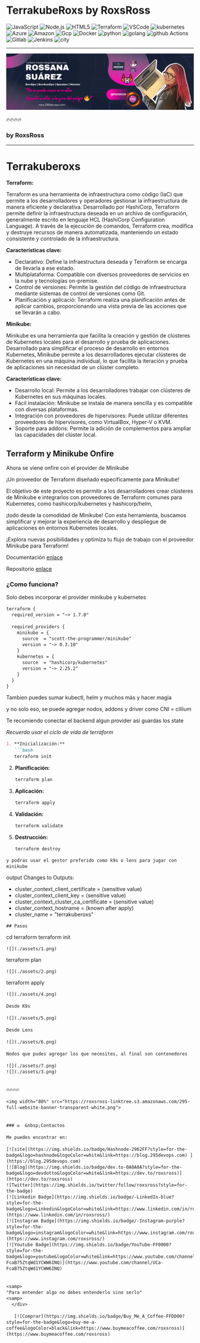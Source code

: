# TerrakubeRoxs by RoxsRoss
![JavaScript](https://img.shields.io/badge/-JavaScript-F7DF1E?style=for-the-badge&logo=JavaScript&logoColor=black)
![Node.js](https://img.shields.io/badge/-Node.js-339933?style=for-the-badge&logo=node.js&logoColor=white)
![HTML5](https://img.shields.io/badge/-HTML5-E34F26?style=for-the-badge&logo=html5&logoColor=white)
![Terraform](https://img.shields.io/badge/terraform-7B42BC?logo=terraform&logoColor=white&style=for-the-badge)
![VSCode](https://img.shields.io/badge/Visual_Studio_Code-0078D4?style=for-the-badge&logo=visual%20studio%20code&logoColor=white)
![kubernetes](https://img.shields.io/badge/kubernetes-326CE5?logo=kubernetes&logoColor=white&style=for-the-badge)
![Azure](https://img.shields.io/badge/azure-0078D4?logo=microsoft-azure&logoColor=white&style=for-the-badge)
![Amazon](https://img.shields.io/badge/Amazon_AWS-232F3E?style=for-the-badge&logo=amazon-aws&logoColor=white)
![Gcp](https://img.shields.io/badge/Google_Cloud-4285F4?style=for-the-badge&logo=google-cloud&logoColor=white)
![Docker](https://img.shields.io/badge/docker-2496ED?logo=docker&logoColor=white&style=for-the-badge)
![python](https://img.shields.io/badge/python-3776AB?logo=python&logoColor=white&style=for-the-badge)
![golang](https://img.shields.io/badge/Go-00ADD8?style=for-the-badge&logo=go&logoColor=white)
![github Actions](https://img.shields.io/badge/GitHub_Actions-2088FF?style=for-the-badge&logo=github-actions&logoColor=white)
![Gitlab](https://img.shields.io/badge/GitLab-330F63?style=for-the-badge&logo=gitlab&logoColor=white)
![Jenkins](	https://img.shields.io/badge/Jenkins-D24939?style=for-the-badge&logo=Jenkins&logoColor=white)
![city](https://img.shields.io/badge/TeamCity-000000?style=for-the-badge&logo=TeamCity&logoColor=white)

---
![](https://github.com/roxsross/roxsross/blob/main/images/roxsross-banner-1.png)

🔥🔥🔥🔥

### by RoxsRoss
---
# Terrakuberoxs

**Terraform:**

Terraform es una herramienta de infraestructura como código (IaC) que permite a los desarrolladores y operadores gestionar la infraestructura de manera eficiente y declarativa. Desarrollado por HashiCorp, Terraform permite definir la infraestructura deseada en un archivo de configuración, generalmente escrito en lenguaje HCL (HashiCorp Configuration Language). A través de la ejecución de comandos, Terraform crea, modifica y destruye recursos de manera automatizada, manteniendo un estado consistente y controlado de la infraestructura.

**Características clave:**
- Declarativo: Define la infraestructura deseada y Terraform se encarga de llevarla a ese estado.
- Multiplataforma: Compatible con diversos proveedores de servicios en la nube y tecnologías on-premise.
- Control de versiones: Permite la gestión del código de infraestructura mediante sistemas de control de versiones como Git.
- Planificación y aplicació: Terraform realiza una planificación antes de aplicar cambios, proporcionando una vista previa de las acciones que se llevarán a cabo.

**Minikube:**

Minikube es una herramienta que facilita la creación y gestión de clústeres de Kubernetes locales para el desarrollo y prueba de aplicaciones. Desarrollado para simplificar el proceso de desarrollo en entornos Kubernetes, Minikube permite a los desarrolladores ejecutar clústeres de Kubernetes en una máquina individual, lo que facilita la iteración y prueba de aplicaciones sin necesidad de un clúster completo.

**Características clave:**
- Desarrollo local: Permite a los desarrolladores trabajar con clústeres de Kubernetes en sus máquinas locales.
- Fácil instalación: Minikube se instala de manera sencilla y es compatible con diversas plataformas.
- Integración con proveedores de hipervisores: Puede utilizar diferentes proveedores de hipervisores, como VirtualBox, Hyper-V o KVM.
- Soporte para addons: Permite la adición de complementos para ampliar las capacidades del clúster local.

## Terraform y Minikube Onfire

Ahora se viene onfire con el provider de Minikube

¡Un proveedor de Terraform diseñado específicamente para Minikube!

El objetivo de este proyecto es permitir a los desarrolladores crear clústeres de Minikube e integrarlos con proveedores de Terraform comunes para Kubernetes, como hashicorp/kubernetes y hashicorp/helm, 

¡todo desde la comodidad de Minikube! Con esta herramienta, buscamos simplificar y mejorar la experiencia de desarrollo y despliegue de aplicaciones en entornos Kubernetes locales. 

¡Explora nuevas posibilidades y optimiza tu flujo de trabajo con el proveedor Minikube para Terraform!

Documentación [enlace](https://registry.terraform.io/providers/scott-the-programmer/minikube/latest/docs)

Repositorio [enlace](https://github.com/scott-the-programmer/terraform-provider-minikube)


### ¿Como funciona?

Solo debes incorporar el provider minikube y kubernetes

```hcl
terraform {
  required_version = "~> 1.7.0"

  required_providers {
    minikube = {
      source  = "scott-the-programmer/minikube"
      version = "~> 0.3.10"
    }
    kubernetes = {
      source  = "hashicorp/kubernetes"
      version = "~> 2.25.2"
    }
  }
}
```

Tambien puedes sumar kubectl, helm y muchos más y hacer magia

y no solo eso, se puede agregar nodos, addons y driver como CNI = cillium

Te recomiendo conectar el backend algun provider asi guardas los state


*Recuerda usar el ciclo de vida de terraform*

```markdown
1. **Inicialización:**
   ```bash
   terraform init
   ```
2. **Planificación:**
   ```bash
   terraform plan
   ```
3. **Aplicación:**
   ```bash
   terraform apply
   ```
4. **Validación:**
   ```bash
   terraform validate
   ```
5. **Destrucción:**
   ```bash
   terraform destroy
   ```
```
y podras usar el gestor preferido como k9s o lens para jugar con minikube

```
output
Changes to Outputs:
  + cluster_context_client_certificate     = (sensitive value)
  + cluster_context_client_key             = (sensitive value)
  + cluster_context_cluster_ca_certificate = (sensitive value)
  + cluster_context_hostname               = (known after apply)
  + cluster_name                           = "terrakuberoxs"
```
## Pasos

```
cd terraform
terraform init
```
![](./assets/1.png)

```
terraform plan
```
![](./assets/2.png)

```
terraform apply
```
![](./assets/4.png)

Desde K9s

![](./assets/5.png)

Desde Lens

![](./assets/6.png)

Nodos que pudes agregar los que necesites, al final son contenedores

![](./assets/7.png)
![](./assets/3.png)


🔥🔥🔥🔥

<img width="80%" src="https://roxsross-linktree.s3.amazonaws.com/295-full-website-banner-transparent-white.png"> 


### ✉️  &nbsp;Contactos 

Me puedes encontrar en:

[![site](https://img.shields.io/badge/Hashnode-2962FF?style=for-the-badge&logo=hashnode&logoColor=white&link=https://blog.295devops.com) ](https://blog.295devops.com)
[![Blog](https://img.shields.io/badge/dev.to-0A0A0A?style=for-the-badge&logo=devdotto&logoColor=white&link=https://dev.to/roxsross)](https://dev.to/roxsross)
![Twitter](https://img.shields.io/twitter/follow/roxsross?style=for-the-badge)
[![Linkedin Badge](https://img.shields.io/badge/-LinkedIn-blue?style=for-the-badge&logo=Linkedin&logoColor=white&link=https://www.linkedin.com/in/roxsross/)](https://www.linkedin.com/in/roxsross/)
[![Instagram Badge](https://img.shields.io/badge/-Instagram-purple?style=for-the-badge&logo=instagram&logoColor=white&link=https://www.instagram.com/roxsross)](https://www.instagram.com/roxsross/)
[![Youtube Badge](https://img.shields.io/badge/YouTube-FF0000?style=for-the-badge&logo=youtube&logoColor=white&link=https://www.youtube.com/channel/UCa-FcaB75ZtqWd1YCWW6INQ)](https://www.youtube.com/channel/UCa-FcaB75ZtqWd1YCWW6INQ)


<samp>
"Para entender algo no debes entenderlo sino serlo"
<samp>
  </div>
  
   [![Comprar](https://img.shields.io/badge/Buy_Me_A_Coffee-FFDD00?style=for-the-badge&logo=buy-me-a-coffee&logoColor=black&link=https://www.buymeacoffee.com/roxsross)](https://www.buymeacoffee.com/roxsross)